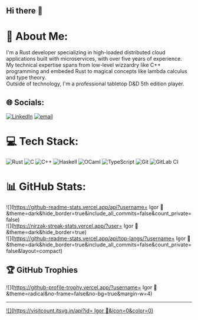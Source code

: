 ## Hi there 👋

<!--
**Igor-4242/Igor-4242** is a ✨ _special_ ✨ repository because its `README.md` (this file) appears on your GitHub profile.

Here are some ideas to get you started:

- 🔭 I’m currently working on ...
- 🌱 I’m currently learning ...
- 👯 I’m looking to collaborate on ...
- 🤔 I’m looking for help with ...
- 💬 Ask me about ...
- 📫 How to reach me: ...
- 😄 Pronouns: ...
- ⚡ Fun fact: ...
-->

# 💫 About Me:
I'm a Rust developer specializing in high-loaded distributed cloud applications built with microservices, with over five years of experience. <br>My technical expertise spans from low-level wizzardry like C++ programming and embeded Rust  to magical concepts like lambda calculus and type theory. <br>Outside of technology, I'm a professional tabletop D&D 5th edition player.


## 🌐 Socials:
[![LinkedIn](https://img.shields.io/badge/LinkedIn-%230077B5.svg?logo=linkedin&logoColor=white)](https://linkedin.com/in/www.linkedin.com/in/igor-boiko-538524332) [![email](https://img.shields.io/badge/Email-D14836?logo=gmail&logoColor=white)](mailto:igorboiko4242@gmail.com) 

# 💻 Tech Stack:
![Rust](https://img.shields.io/badge/rust-%23000000.svg?style=for-the-badge&logo=rust&logoColor=white) ![C](https://img.shields.io/badge/c-%2300599C.svg?style=for-the-badge&logo=c&logoColor=white) ![C++](https://img.shields.io/badge/c++-%2300599C.svg?style=for-the-badge&logo=c%2B%2B&logoColor=white) ![Haskell](https://img.shields.io/badge/Haskell-5e5086?style=for-the-badge&logo=haskell&logoColor=white) ![OCaml](https://img.shields.io/badge/OCaml-%23E98407.svg?style=for-the-badge&logo=ocaml&logoColor=white) ![TypeScript](https://img.shields.io/badge/typescript-%23007ACC.svg?style=for-the-badge&logo=typescript&logoColor=white) ![Git](https://img.shields.io/badge/git-%23F05033.svg?style=for-the-badge&logo=git&logoColor=white) ![GitLab CI](https://img.shields.io/badge/gitlab%20CI-%23181717.svg?style=for-the-badge&logo=gitlab&logoColor=white)
# 📊 GitHub Stats:
![](https://github-readme-stats.vercel.app/api?username= Igor 🦀&theme=dark&hide_border=true&include_all_commits=false&count_private=false)<br/>
![](https://nirzak-streak-stats.vercel.app/?user= Igor 🦀&theme=dark&hide_border=true)<br/>
![](https://github-readme-stats.vercel.app/api/top-langs/?username= Igor 🦀&theme=dark&hide_border=true&include_all_commits=false&count_private=false&layout=compact)

## 🏆 GitHub Trophies
![](https://github-profile-trophy.vercel.app/?username= Igor 🦀&theme=radical&no-frame=false&no-bg=true&margin-w=4)

---
[![](https://visitcount.itsvg.in/api?id= Igor 🦀&icon=0&color=0)](https://visitcount.itsvg.in)

<!-- Proudly created with GPRM ( https://gprm.itsvg.in ) -->

